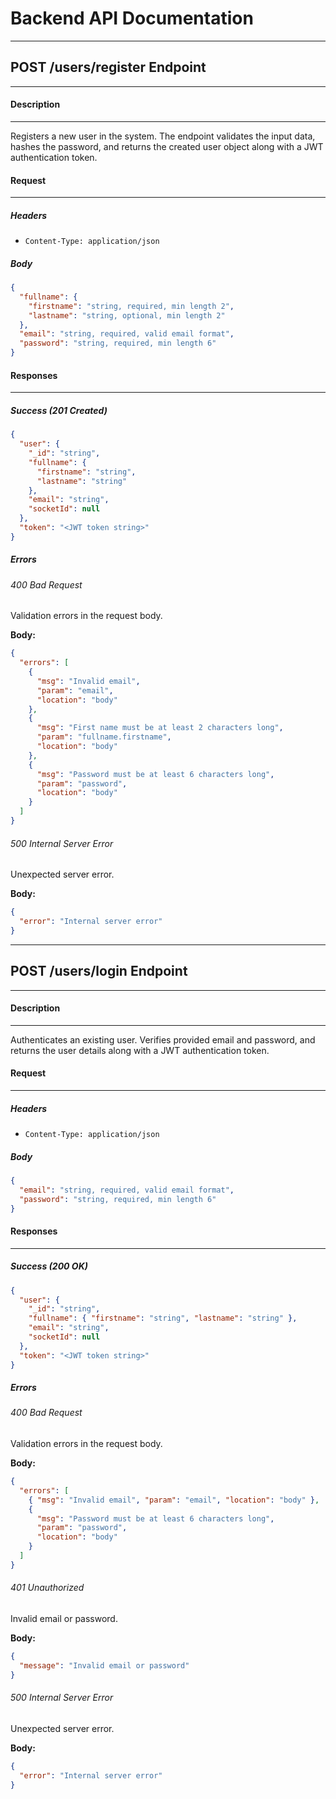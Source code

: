 # Backend API Documentation

---

## **POST /users/register** Endpoint

---

#### Description

---

Registers a new user in the system. The endpoint validates the input data, hashes the password, and returns the created user object along with a JWT authentication token.

#### Request

---

##### Headers

- `Content-Type: application/json`

##### Body

```json
{
  "fullname": {
    "firstname": "string, required, min length 2",
    "lastname": "string, optional, min length 2"
  },
  "email": "string, required, valid email format",
  "password": "string, required, min length 6"
}
```

#### Responses

---

##### Success (201 Created)

```json
{
  "user": {
    "_id": "string",
    "fullname": {
      "firstname": "string",
      "lastname": "string"
    },
    "email": "string",
    "socketId": null
  },
  "token": "<JWT token string>"
}
```

##### Errors

###### 400 Bad Request

Validation errors in the request body.

**Body:**

```json
{
  "errors": [
    {
      "msg": "Invalid email",
      "param": "email",
      "location": "body"
    },
    {
      "msg": "First name must be at least 2 characters long",
      "param": "fullname.firstname",
      "location": "body"
    },
    {
      "msg": "Password must be at least 6 characters long",
      "param": "password",
      "location": "body"
    }
  ]
}
```

###### 500 Internal Server Error

Unexpected server error.

**Body:**

```json
{
  "error": "Internal server error"
}
```

---

## **POST /users/login** Endpoint

---

#### Description

---

Authenticates an existing user. Verifies provided email and password, and returns the user details along with a JWT authentication token.

#### Request

---

##### Headers

- `Content-Type: application/json`

##### Body

```json
{
  "email": "string, required, valid email format",
  "password": "string, required, min length 6"
}
```

#### Responses

---

##### Success (200 OK)

```json
{
  "user": {
    "_id": "string",
    "fullname": { "firstname": "string", "lastname": "string" },
    "email": "string",
    "socketId": null
  },
  "token": "<JWT token string>"
}
```

##### Errors

###### 400 Bad Request

Validation errors in the request body.

**Body:**

```json
{
  "errors": [
    { "msg": "Invalid email", "param": "email", "location": "body" },
    {
      "msg": "Password must be at least 6 characters long",
      "param": "password",
      "location": "body"
    }
  ]
}
```

###### 401 Unauthorized

Invalid email or password.

**Body:**

```json
{
  "message": "Invalid email or password"
}
```

###### 500 Internal Server Error

Unexpected server error.

**Body:**

```json
{
  "error": "Internal server error"
}
```
